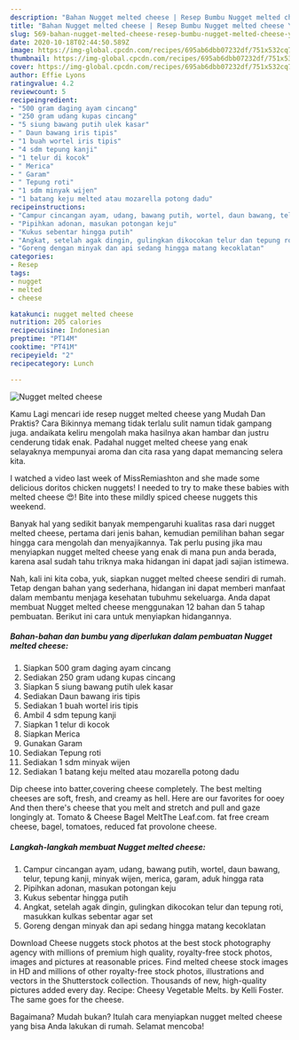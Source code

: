 ```yaml
---
description: "Bahan Nugget melted cheese | Resep Bumbu Nugget melted cheese Yang Enak Banget"
title: "Bahan Nugget melted cheese | Resep Bumbu Nugget melted cheese Yang Enak Banget"
slug: 569-bahan-nugget-melted-cheese-resep-bumbu-nugget-melted-cheese-yang-enak-banget
date: 2020-10-18T02:44:50.589Z
image: https://img-global.cpcdn.com/recipes/695ab6dbb07232df/751x532cq70/nugget-melted-cheese-foto-resep-utama.jpg
thumbnail: https://img-global.cpcdn.com/recipes/695ab6dbb07232df/751x532cq70/nugget-melted-cheese-foto-resep-utama.jpg
cover: https://img-global.cpcdn.com/recipes/695ab6dbb07232df/751x532cq70/nugget-melted-cheese-foto-resep-utama.jpg
author: Effie Lyons
ratingvalue: 4.2
reviewcount: 5
recipeingredient:
- "500 gram daging ayam cincang"
- "250 gram udang kupas cincang"
- "5 siung bawang putih ulek kasar"
- " Daun bawang iris tipis"
- "1 buah wortel iris tipis"
- "4 sdm tepung kanji"
- "1 telur di kocok"
- " Merica"
- " Garam"
- " Tepung roti"
- "1 sdm minyak wijen"
- "1 batang keju melted atau mozarella potong dadu"
recipeinstructions:
- "Campur cincangan ayam, udang, bawang putih, wortel, daun bawang, telur, tepung kanji, minyak wijen, merica, garam, aduk hingga rata"
- "Pipihkan adonan, masukan potongan keju"
- "Kukus sebentar hingga putih"
- "Angkat, setelah agak dingin, gulingkan dikocokan telur dan tepung roti, masukkan kulkas sebentar agar set"
- "Goreng dengan minyak dan api sedang hingga matang kecoklatan"
categories:
- Resep
tags:
- nugget
- melted
- cheese

katakunci: nugget melted cheese 
nutrition: 205 calories
recipecuisine: Indonesian
preptime: "PT14M"
cooktime: "PT41M"
recipeyield: "2"
recipecategory: Lunch

---
```



![Nugget melted cheese](https://img-global.cpcdn.com/recipes/695ab6dbb07232df/751x532cq70/nugget-melted-cheese-foto-resep-utama.jpg)

Kamu Lagi mencari ide resep nugget melted cheese yang Mudah Dan Praktis? Cara Bikinnya memang tidak terlalu sulit namun tidak gampang juga. andaikata keliru mengolah maka hasilnya akan hambar dan justru cenderung tidak enak. Padahal nugget melted cheese yang enak selayaknya mempunyai aroma dan cita rasa yang dapat memancing selera kita.

I watched a video last week of MissRemiashton and she made some delicious doritos chicken nuggets! I needed to try to make these babies with melted cheese 😍! Bite into these mildly spiced cheese nuggets this weekend.

Banyak hal yang sedikit banyak mempengaruhi kualitas rasa dari nugget melted cheese, pertama dari jenis bahan, kemudian pemilihan bahan segar hingga cara mengolah dan menyajikannya. Tak perlu pusing jika mau menyiapkan nugget melted cheese yang enak di mana pun anda berada, karena asal sudah tahu triknya maka hidangan ini dapat jadi sajian istimewa.


Nah, kali ini kita coba, yuk, siapkan nugget melted cheese sendiri di rumah. Tetap dengan bahan yang sederhana, hidangan ini dapat memberi manfaat dalam membantu menjaga kesehatan tubuhmu sekeluarga. Anda dapat membuat Nugget melted cheese menggunakan 12 bahan dan 5 tahap pembuatan. Berikut ini cara untuk menyiapkan hidangannya.

<!--inarticleads1-->

##### Bahan-bahan dan bumbu yang diperlukan dalam pembuatan Nugget melted cheese:

1. Siapkan 500 gram daging ayam cincang
1. Sediakan 250 gram udang kupas cincang
1. Siapkan 5 siung bawang putih ulek kasar
1. Sediakan  Daun bawang iris tipis
1. Sediakan 1 buah wortel iris tipis
1. Ambil 4 sdm tepung kanji
1. Siapkan 1 telur di kocok
1. Siapkan  Merica
1. Gunakan  Garam
1. Sediakan  Tepung roti
1. Sediakan 1 sdm minyak wijen
1. Sediakan 1 batang keju melted atau mozarella potong dadu


Dip cheese into batter,covering cheese completely. The best melting cheeses are soft, fresh, and creamy as hell. Here are our favorites for ooey And then there&#39;s cheese that you melt and stretch and pull and gaze longingly at. Tomato &amp; Cheese Bagel MeltThe Leaf.com. fat free cream cheese, bagel, tomatoes, reduced fat provolone cheese. 

<!--inarticleads2-->

##### Langkah-langkah membuat Nugget melted cheese:

1. Campur cincangan ayam, udang, bawang putih, wortel, daun bawang, telur, tepung kanji, minyak wijen, merica, garam, aduk hingga rata
1. Pipihkan adonan, masukan potongan keju
1. Kukus sebentar hingga putih
1. Angkat, setelah agak dingin, gulingkan dikocokan telur dan tepung roti, masukkan kulkas sebentar agar set
1. Goreng dengan minyak dan api sedang hingga matang kecoklatan


Download Cheese nuggets stock photos at the best stock photography agency with millions of premium high quality, royalty-free stock photos, images and pictures at reasonable prices. Find melted cheese stock images in HD and millions of other royalty-free stock photos, illustrations and vectors in the Shutterstock collection. Thousands of new, high-quality pictures added every day. Recipe: Cheesy Vegetable Melts. by Kelli Foster. The same goes for the cheese. 

Bagaimana? Mudah bukan? Itulah cara menyiapkan nugget melted cheese yang bisa Anda lakukan di rumah. Selamat mencoba!
